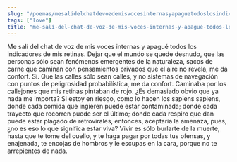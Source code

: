 ```yaml
---
slug: "/poemas/mesalidelchatdevozdemisvocesinternasyapaguetodoslosindicadoresdemisretinas"
tags: ["love"]
title: "me-salí-del-chat-de-voz-de-mis-voces-internas-y-apagué-todos-los-indicadores-de-mis-retinas"
---
```

Me salí del chat de voz de mis voces internas y apagué todos los indicadores de mis retinas. Dejar que el mundo se quede desnudo, que las personas sólo sean fenómenos emergentes de la naturaleza, sacos de carne que caminan con pensamientos privados que el aire no revela, me da confort. Sí. Que las calles sólo sean calles, y no sistemas de navegación con puntos de peligrosidad probabilística, me da confort. Caminaba por los callejones que mis retinas pintaban de rojo. ¿Es demasiado obvio que ya nada me importa? Si estoy en riesgo, como lo hacen los sapiens sapiens, donde cada comida que ingieren puede estar contaminada; donde cada trayecto que recorren puede ser el último; donde cada respiro que dan puede estar plagado de retrovirales, entonces, aceptaría la amenaza, pues, ¿no es eso lo que significa estar viva? Vivir es sólo burlarte de la muerte, hasta que te tome del cuello, y te haga pagar por todas tus ofensas, y enajenada, te encojas de hombros y le escupas en la cara, porque no te arrepientes de nada.